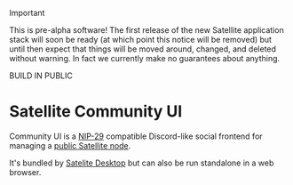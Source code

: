 > [!IMPORTANT]
> This is pre-alpha software! The first release of the new Satellite application stack will soon be ready (at which point this notice will be removed) but until then expect that things will be moved around, changed, and deleted without warning. In fact we currently make no guarantees about anything.
>
> BUILD IN PUBLIC

# Satellite Community UI

Community UI is a [NIP-29](https://github.com/nostr-protocol/nips/blob/master/29.md) compatible Discord-like social frontend for managing a [public Satellite node](https://github.com/satellite-earth/public-node).

It's bundled by [Satelite Desktop](https://github.com/satellite-earth/desktop) but can also be run standalone in a web browser.
